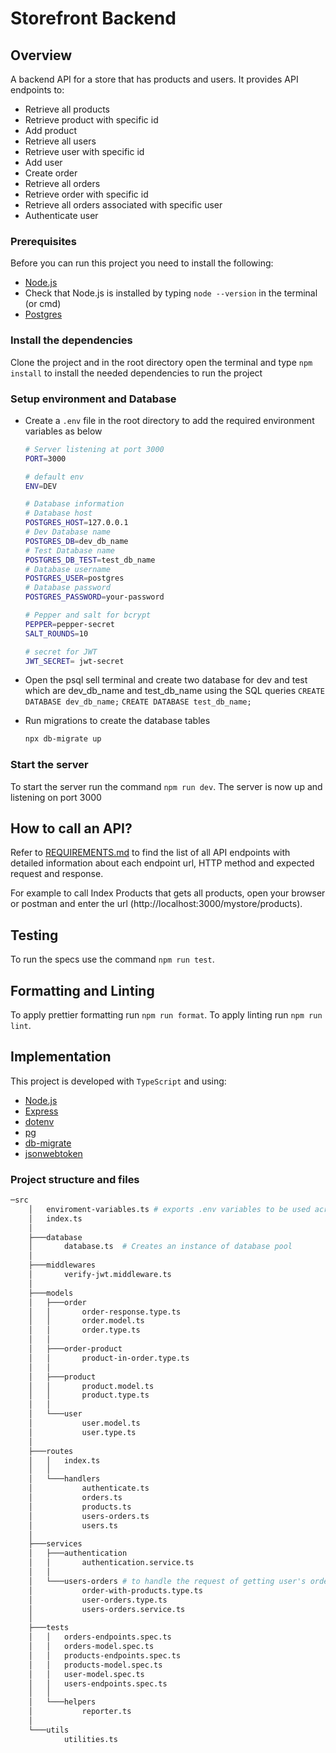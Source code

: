 # Storefront Backend

## Overview

A backend API for a store that has products and users. It provides API endpoints to:

- Retrieve all products
- Retrieve product with specific id
- Add product
- Retrieve all users
- Retrieve user with specific id
- Add user
- Create order
- Retrieve all orders
- Retrieve order with specific id
- Retrieve all orders associated with specific user
- Authenticate user

### Prerequisites

Before you can run this project you need to install the following:

- [Node.js](https://nodejs.org/en/download/)
- Check that Node.js is installed by typing `node --version` in the terminal (or cmd)
- [Postgres](https://www.postgresql.org/download/)

### Install the dependencies

Clone the project and in the root directory open the terminal and type `npm install` to install the needed dependencies to run the project

### Setup environment and Database

- Create a `.env` file in the root directory to add the required environment variables as below

  ```bash
  # Server listening at port 3000
  PORT=3000

  # default env
  ENV=DEV

  # Database information
  # Database host
  POSTGRES_HOST=127.0.0.1
  # Dev Database name
  POSTGRES_DB=dev_db_name
  # Test Database name
  POSTGRES_DB_TEST=test_db_name
  # Database username
  POSTGRES_USER=postgres
  # Database password
  POSTGRES_PASSWORD=your-password

  # Pepper and salt for bcrypt
  PEPPER=pepper-secret
  SALT_ROUNDS=10

  # secret for JWT
  JWT_SECRET= jwt-secret
  ```

- Open the psql sell terminal and create two database for dev and test which are dev_db_name and test_db_name using the SQL queries `CREATE DATABASE dev_db_name;` `CREATE DATABASE test_db_name;`

- Run migrations to create the database tables
  ```bash
  npx db-migrate up
  ```

### Start the server

To start the server run the command `npm run dev`. The server is now up and listening on port 3000

## How to call an API?

Refer to [REQUIREMENTS.md](REQUIREMENTS.md) to find the list of all API endpoints with detailed information about each endpoint url, HTTP method and expected request and response.

For example to call Index Products that gets all products, open your browser or postman and enter the url (http://localhost:3000/mystore/products).

## Testing

To run the specs use the command `npm run test`.

## Formatting and Linting

To apply prettier formatting run `npm run format`.
To apply linting run `npm run lint`.

## Implementation

This project is developed with `TypeScript` and using:

- [Node.js](https://nodejs.org/en/download/)
- [Express](https://expressjs.com/)
- [dotenv](https://www.npmjs.com/package/dotenv)
- [pg](https://www.npmjs.com/package/pg)
- [db-migrate](https://www.npmjs.com/package/db-migrate)
- [jsonwebtoken](https://www.npmjs.com/package/jsonwebtoken)

### Project structure and files

```bash
─src
    │   enviroment-variables.ts # exports .env variables to be used across the application
    │   index.ts
    │
    ├───database
    │       database.ts  # Creates an instance of database pool
    │
    ├───middlewares
    │       verify-jwt.middleware.ts
    │
    ├───models
    │   ├───order
    │   │       order-response.type.ts
    │   │       order.model.ts
    │   │       order.type.ts
    │   │
    │   ├───order-product
    │   │       product-in-order.type.ts
    │   │
    │   ├───product
    │   │       product.model.ts
    │   │       product.type.ts
    │   │
    │   └───user
    │           user.model.ts
    │           user.type.ts
    │
    ├───routes
    │   │   index.ts
    │   │
    │   └───handlers
    │           authenticate.ts
    │           orders.ts
    │           products.ts
    │           users-orders.ts
    │           users.ts
    │
    ├───services
    │   ├───authentication
    │   │       authentication.service.ts
    │   │
    │   └───users-orders # to handle the request of getting user's orders
    │           order-with-products.type.ts
    │           user-orders.type.ts
    │           users-orders.service.ts
    │
    ├───tests
    │   │   orders-endpoints.spec.ts
    │   │   orders-model.spec.ts
    │   │   products-endpoints.spec.ts
    │   │   products-model.spec.ts
    │   │   user-model.spec.ts
    │   │   users-endpoints.spec.ts
    │   │
    │   └───helpers
    │           reporter.ts
    │
    └───utils
            utilities.ts
```

